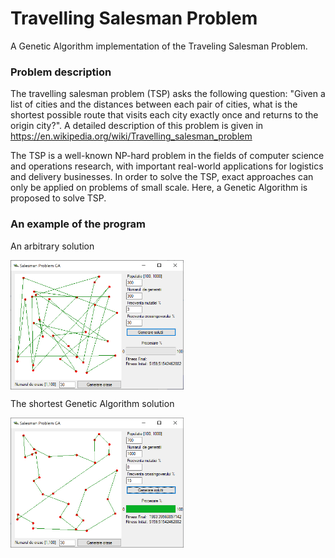 # Travelling Salesman Problem

A Genetic Algorithm implementation of the Traveling Salesman Problem.

<h3>Problem description</h3>

The travelling salesman problem (TSP) asks the following question: "Given a list of cities and the distances between each pair of cities, what is the shortest possible route that visits each city exactly once and returns to the origin city?". A detailed description of this problem is given in  https://en.wikipedia.org/wiki/Travelling_salesman_problem

The TSP is a well-known NP-hard problem in the fields of computer science and operations research, with important real-world applications for logistics and delivery businesses. In order to solve the TSP, exact approaches can only be applied on problems of small scale. Here, a Genetic Algorithm is proposed to solve TSP. 

<h3>An example of the program </h3>

An arbitrary solution

<img align="center" width="55%" height="55%" src="https://github.com/radubuzatu/Travelling-Salesman-Problem/blob/main/img/arbitrary_generated_solution.png">

The shortest Genetic Algorithm solution

<img align="center" width="55%" height="55%" src="https://github.com/radubuzatu/Travelling-Salesman-Problem/blob/main/img/ga_generated_solution.png">
